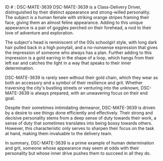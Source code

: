 ID # : DSC-MATE-3639
DSC-MATE-3639 is a Class-Delivery Driver, distinguished by their distinct appearance and strong-willed personality. The subject is a human female with striking orange stripes framing their face, giving them an almost feline appearance. Adding to this unique appearance is a pair of goggles perched on their forehead, a nod to their love of adventure and exploration.

The subject's head is reminiscent of the 00s schoolgirl style, with long dark hair pulled back in a high ponytail, and a no-nonsense expression that gives the impression of someone who always has a plan. Further adding to this impression is a gold earring in the shape of a loop, which hangs from their left ear and catches the light in a way that speaks to their inner determination.

DSC-MATE-3639 is rarely seen without their gold chain, which they wear as both an accessory and a symbol of their resilience and grit. Whether traversing the city's bustling streets or venturing into the unknown, DSC-MATE-3639 is always prepared, with an unwavering focus on their end goal.

Despite their sometimes intimidating demeanor, DSC-MATE-3639 is driven by a desire to see things done efficiently and effectively. Their strong and decisive personality stems from a deep sense of duty towards their work, a sense of duty that sometimes translates into being bossy towards others. However, this characteristic only serves to sharpen their focus on the task at hand, making them invaluable to the delivery team.

In summary, DSC-MATE-3639 is a prime example of human determination and grit, someone whose appearance may seem at odds with their personality but whose inner drive pushes them to succeed in all they do.